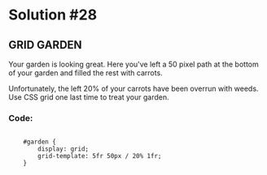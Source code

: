 
# Solution #28

## GRID GARDEN

Your garden is looking great. Here you've left a 50 pixel path at the bottom of your garden and filled the rest with carrots.

Unfortunately, the left 20% of your carrots have been overrun with weeds. Use CSS grid one last time to treat your garden.

### Code: 

```

    #garden {
        display: grid;
        grid-template: 5fr 50px / 20% 1fr;
    }

```